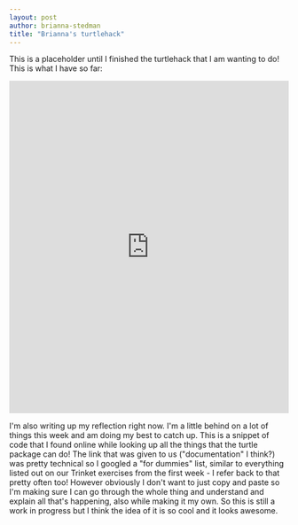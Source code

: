 ```yaml
---
layout: post
author: brianna-stedman
title: "Brianna's turtlehack"
---
```

This is a placeholder until I finished the turtlehack that I am wanting to do! This is what I have so far: 

<iframe src="https://trinket.io/embed/python/d090264085" width="100%" height="600" frameborder="0" marginwidth="0" marginheight="0" allowfullscreen></iframe>

I'm also writing up my reflection right now. I'm a little behind on a lot of things this week and am doing my best to catch up. This is a snippet of code that I found online while looking up all the things that the turtle package can do! The link that was given to us ("documentation" I think?) was pretty technical so I googled a "for dummies" list, similar to everything listed out on our Trinket exercises from the first week - I refer back to that pretty often too! However obviously I don't want to just copy and paste so I'm making sure I can go through the whole thing and understand and explain all that's happening, also while making it my own. So this is still a work in progress but I think the idea of it is so cool and it looks awesome. 
